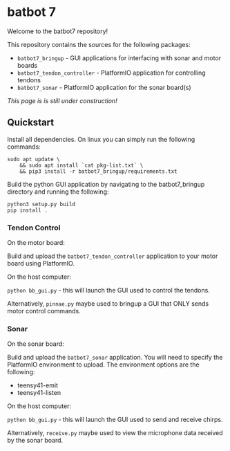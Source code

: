 # batbot 7

Welcome to the batbot7 repository!

This repository contains the sources for the following packages:

- `batbot7_bringup` - GUI applications for interfacing with sonar and motor boards
- `batbot7_tendon_controller` - PlatformIO application for controlling tendons
- `batbot7_sonar` - PlatformIO application for the sonar board(s)

*This page is is still under construction!*

## Quickstart

Install all dependencies. On linux you can simply run the following commands:
```
sudo apt update \
    && sudo apt install `cat pkg-list.txt` \
    && pip3 install -r batbot7_bringup/requirements.txt
```
Build the python GUI application by navigating to the batbot7_bringup directory and running the following:
```
python3 setup.py build
pip install .
```

### Tendon Control

On the motor board:

Build and upload the `batbot7_tendon_controller` application to your motor board using PlatformIO.

On the host computer:

`python bb_gui.py` - this will launch the GUI used to control the tendons.

Alternatively, `pinnae.py` maybe used to bringup a GUI that ONLY sends motor control commands.

### Sonar

On the sonar board:

Build and upload the `batbot7_sonar` application. You will need to specify the PlatformIO environment to upload. The environment options are the following:
- teensy41-emit
- teensy41-listen

On the host computer:

`python bb_gui.py` - this will launch the GUI used to send and receive chirps.

Alternatively, `receive.py` maybe used to view the microphone data received by the sonar board.

